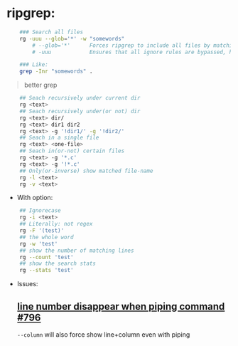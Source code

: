 # ripgrep:

```bash
    ### Search all files
    rg -uuu --glob='*' -w "somewords"
        # --glob='*'      Forces ripgrep to include all files by matching everything.
        # -uuu            Ensures that all ignore rules are bypassed, hidden files are included, and binary files are searched.

    ### Like:
    grep -Inr "somewords" .
```

> better grep

```bash
	## Seach recursively under current dir
	rg <text>
	## Seach recursively under(or not) dir
	rg <text> dir/
	rg <text> dir1 dir2
	rg <text> -g '!dir1/' -g '!dir2/'
	## Seach in a single file
	rg <text> <one-file>
	## Seach in(or-not) certain files
	rg <text> -g '*.c'
	rg <text> -g '!*.c'
	## Only(or-inverse) show matched file-name
	rg -l <text>
	rg -v <text>
```

- With option:

```bash
	## Ignorecase
	rg -i <text>
	## Literally: not regex
	rg -F '(test)'
	## the whole word
	rg -w 'test'
	## show the number of matching lines
	rg --count 'test'
	## show the search stats
	rg --stats 'test'
```

- Issues:

	## [line number disappear when piping command #796](https://github.com/BurntSushi/ripgrep/issues/796)
	`--column` will also force show line+column even with piping
